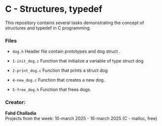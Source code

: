 # C - Structures, typedef

This repository contains several tasks demonstrating the concept of structures and typedef in C programming.

### Files

- `dog.h`
  Header file contain prototypes and dog struct .

- `1-init_dog.c`
  Function that initialize a variable of type struct dog

- `2-print_dog.c`
  Function that prints a struct dog

- `4-new_dog.c`
  Function that creates a new dog.

- `5-free_dog.h`
  Function that frees dogs.

### Creator:

**Fahd Challadia**  
Projects from the week: 10-march 2025 - 16-march 2025 (C - malloc, free)
